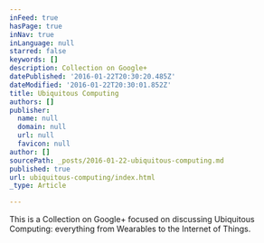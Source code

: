 ```yaml
---
inFeed: true
hasPage: true
inNav: true
inLanguage: null
starred: false
keywords: []
description: Collection on Google+
datePublished: '2016-01-22T20:30:20.485Z'
dateModified: '2016-01-22T20:30:01.852Z'
title: Ubiquitous Computing
authors: []
publisher:
  name: null
  domain: null
  url: null
  favicon: null
author: []
sourcePath: _posts/2016-01-22-ubiquitous-computing.md
published: true
url: ubiquitous-computing/index.html
_type: Article

---
```

This is a Collection on Google+ focused on discussing Ubiquitous Computing: everything from Wearables to the Internet of Things.